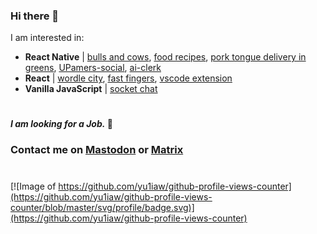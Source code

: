 ### Hi there 👋
I am interested in:
- **React Native** | [bulls and cows](https://drive.google.com/file/d/1MlImDa_M-etUSS2aNn7Nv5V2_PBjOczK/view?usp=sharing), [food recipes](https://drive.google.com/file/d/1F6bQLXij8O5_6ikwa8k1IsjdYZMK036N/view?usp=share_link), [pork tongue delivery in greens](https://expo.dev/@yu1ia/uber-eats), [UPamers-social](https://expo.dev/@yu1ia/epam-project), [ai-clerk](https://expo.dev/@yu1ia/chatGPT-app)
- **React** | [wordle city](https://wordle-british-city.netlify.app), [fast fingers](https://yu1ia-warming-up-fingers.netlify.app), [vscode extension](https://marketplace.visualstudio.com/items?itemName=yu1ia-vasyleniuk.react-reactnative-snippets-essential)
- **Vanilla JavaScript** | [socket chat](https://chat-u6d0.onrender.com)
#
  

#### _I am looking for a Job._ :mega:

### Contact me on <a rel="me" href="https://ohai.social/@yu1ia">Mastodon</a> or <a href="https://matrix.to/#/@yu1iaw:matrix.org">Matrix</a>
#
[![Image of https://github.com/yu1iaw/github-profile-views-counter](https://github.com/yu1iaw/github-profile-views-counter/blob/master/svg/profile/badge.svg)](https://github.com/yu1iaw/github-profile-views-counter)

